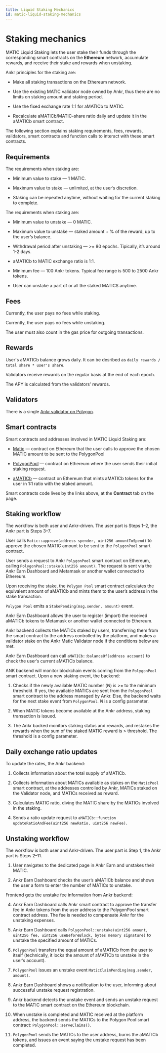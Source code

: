 ```yaml
---
title: Liquid Staking Mechanics
id: matic-liquid-staking-mechanics
---
```


# Staking mechanics
MATIC Liquid Staking lets the user stake their funds through the corresponding smart contracts on the **Ethereum** network, accumulate rewards, and receive their stake and rewards when unstaking.

Ankr principles for the staking are:

* Make all staking transactions on the Ethereum network.

* Use the existing MATIC validator node owned by Ankr, thus there are no limits on staking amount and staking period.

* Use the fixed exchange rate 1:1 for aMATICb to MATIC.

* Recalculate aMATICb/MATIC-share ratio daily and update it in the aMATICb smart contract.

The following section explains staking requirements, fees, rewards, validators, smart contracts and function calls to interact with these smart contracts.


## Requirements
The requirements when staking are:

* Minimum value to stake — 1 MATIC.

* Maximum value to stake — unlimited, at the user’s discretion.

* Staking can be repeated anytime, without waiting for the current staking to complete.

The requirements when staking are:

* Minimum value to unstake — 0 MATIC.

* Maximum value to unstake — staked amount + % of the reward, up to the user’s balance.

* Withdrawal period after unstaking — >= 80 epochs. Tipically, it’s around 1-2 days.

* aMATICb to MATIC exchange ratio is 1:1.

* Minimum fee — 100 Ankr tokens. Typical fee range is 500 to 2500 Ankr tokens.

* User can unstake a part of or all the staked MATICS anytime.


## Fees
Currently, the user pays no fees while staking.

Currently, the user pays no fees while unstaking.

The user must also count in the gas price for outgoing transactions.


## Rewards
User's aMATICb balance grows daily. It can be desribed as `daily rewards / total share * user's share`.

Validators receive rewards on the regular basis at the end of each epoch.

The APY is calculated from the validators' rewards.

## Validators

There is a single [Ankr validator on Polygon](https://wallet.polygon.technology/staking/validators/31). 


## Smart contracts
Smart contracts and addresses involved in MATIC Liquid Staking are:

* [Matic](https://etherscan.io/address/0x7D1AfA7B718fb893dB30A3aBc0Cfc608AaCfeBB0) — contract on Ethereum that the user calls to approve the chosen MATIC amount to be sent to the PolygonPool

* [PolygonPool](https://etherscan.io/address/0xCfD4B4Bc15C8bF0Fd820B0D4558c725727B3ce89) — contract on Ethereum where the user sends their initial staking request.

* [aMATICb](https://etherscan.io/address/0x99534Ef705Df1FFf4e4bD7bbaAF9b0dFf038EbFe) — contract on Ethereum that mints aMATICb tokens for the user in 1:1 ratio with the staked amount.

Smart contracts code lives by the links above, at the **Contract** tab on the page.


## Staking workflow
The workflow is both user and Ankr-driven. The user part is Steps 1–2, the Ankr part is Steps 3–7.

User calls `Matic::approve(address spender, uint256 amountToSpend)` to approve the chosen MATIC amount to be sent to the `PolygonPool` smart contract.

User sends a request to Ankr `PolygonPool` smart contract on Ethereum, calling `PolygonPool::stake(uint256 amount)`. The request is sent via the Ankr Earn Dashboard and Metamask or another wallet connected to Ethereum.

Upon receiving the stake, the `Polygon Pool` smart contract calculates the equivalent amount of aMATICb and mints them to the user’s address in the stake transaction.

`Polygon Pool` emits a `StakePending(msg.sender, amount)` event.

Ankr Earn Dashboard allows the user to register (import) the received aMATICb tokens to Metamask or another wallet connected to Ethereum.

Ankr backend collects the MATICs staked by users, transferring them from the smart contract to the address controlled by the platform, and makes a validator stake on the Ankr Matic Validator node if the conditions below are met.

Ankr Earn Dashboard can call `aMATICb::balanceOf(address account)` to check the user’s current aMATICb balance.

ANK backend will monitor blockchain events coming from the `PolygonPool` smart contract. Upon a new staking event, the backend:

1. Checks if the newly available MATIC number (*N*) is >= to the minimum threshold. If yes, the available MATICs are sent from the `PolygonPool`  smart contract to the address managed by Ankr. Else, the backend waits for the next stake event from `PolygonPool`. *N* is a config parameter.

2. When MATIC tokens become available at the Ankr address, staking transaction is issued.

3. The Ankr backed monitors staking status and rewards, and restakes the rewards when the sum of the staked MATIC reward is > threshold. The threshold is a config parameter.


## Daily exchange ratio updates
To update the rates, the Ankr backend:

1. Collects information about the total supply of aMATICb.

2. Collects information about MATICs available as stakes on the `MaticPool` smart contract, at the addresses controlled by Ankr, MATICs staked on the Validator node, and MATICs received as reward.

3. Calculates MATIC ratio, diving the MATIC share by the MATICs involved in the staking.

4. Sends a ratio update request to `aMATICb::function updateRatioAndFee(uint256 newRatio, uint256 newFee)`.


## Unstaking workflow

The workflow is both user and Ankr-driven. The user part is Step 1, the Ankr part is Steps 2–11.

1. User navigates to the dedicated page in Ankr Earn and unstakes their MATIC.

2. Ankr Earn Dashboard checks the user’s aMATICb balance and shows the user a form to enter the number of MATICs to unstake.

Frontend gets the unstake fee information from Ankr backend:

4. Ankr Earn Dashboard calls Ankr smart contract to approve the transfer fee in Ankr tokens from the user address to the PolygonPool smart contract address. The fee is needed to compensate Ankr for the unstaking expenses.

5. Ankr Earn Dashboard calls `PolygonPool::unstake(uint256 amount, uint256 fee, uint256 useBeforeBlock, bytes memory signature)` to unstake the specified amount of MATICs.

6. `PolygonPool` transfers the equal amount of aMATICb from the user to itself (technically, it locks the amount of aMATICb to unstake in the user’s account).

7. `PolygonPool` issues an unstake event `MaticClaimPending(msg.sender, amount)`.

8. Ankr Earn Dashboard shows a notification to the user, informing about successful unstake request registration.

9. Ankr backend detects the unstake event and sends an unstake request to the MATIC smart contract on the Ethereum blockchain.

10. When unstake is completed and MATIC received at the platform address, the backend sends the MATICs to the Polygon Pool smart contract: `PolygonPool::serveClaims()`.

11. `PolygonPool` sends the MATICs to the user address, burns the aMATICb tokens, and issues an event saying the unstake request has been completed.